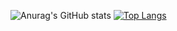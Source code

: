 ![Anurag's GitHub stats](https://github-readme-stats.vercel.app/api?username=CassianoE&theme=dark&show_icons=true)
[![Top Langs](https://github-readme-stats.vercel.app/api/top-langs/?username=CassianoE&theme=dark&show_icons=true)](https://github.com/CassianoE/github-readme-stats)
